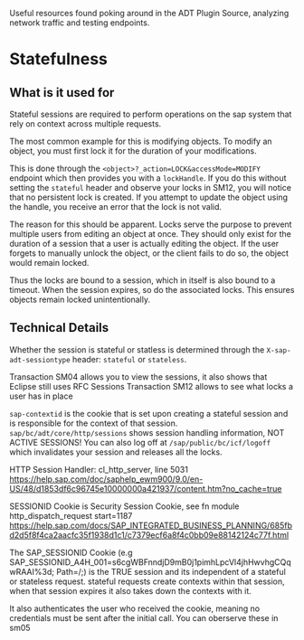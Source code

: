 Useful resources found poking around in the ADT Plugin Source, analyzing network traffic and testing endpoints.


# Statefulness

## What is it used for
Stateful sessions are required to perform operations on the sap system that rely on context across multiple requests. 

The most common example for this is modifying objects. To modify an object, you must first lock it for the duration of your modifications.

This is done through the `<object>?_action=LOCK&accessMode=MODIFY` endpoint which then provides you with a `lockHandle`. 
If you do this without setting the `stateful` header and observe your locks in SM12, you will notice that no persistent lock is created. 
If you attempt to update the object using the handle, you receive an error that the lock is not valid.

The reason for this should be apparent. Locks serve the purpose to prevent multiple users from editing an object at once. They should only exist for the duration
of a session that a user is actually editing the object. If the user forgets to manually unlock the object, or the client fails to do so, the object would remain locked.

Thus the locks are bound to a session, which in itself is also bound to a timeout. When the session expires, so do the associated locks. This ensures objects remain locked unintentionally.

## Technical Details
Whether the session is stateful or statless is determined through the `X-sap-adt-sessiontype` header: `stateful` or `stateless`.

Transaction SM04 allows you to view the sessions, it also shows that Eclipse still uses RFC Sessions
Transaction SM12 allows to see what locks a user has in place

`sap-contextid` is the cookie that is set upon creating a stateful session and is responsible for the context of that session.
`sap/bc/adt/core/http/sessions` shows session handling information, NOT ACTIVE SESSIONS! 
You can also log off at `/sap/public/bc/icf/logoff` which invalidates your session and releases all the locks.

HTTP Session Handler: cl_http_server, line 5031
https://help.sap.com/doc/saphelp_ewm900/9.0/en-US/48/d1853df6c96745e10000000a421937/content.htm?no_cache=true

SESSIONID Cookie is Security Session Cookie, see fn module http_dispatch_request start=1187
https://help.sap.com/docs/SAP_INTEGRATED_BUSINESS_PLANNING/685fbd2d5f8f4ca2aacfc35f1938d1c1/c7379ecf6a8f4c0bb09e88142124c77f.html


The SAP_SESSIONID Cookie (e.g SAP_SESSIONID_A4H_001=s6cgWBFnndjD9mB0j1pimhLpcVl4jhHwvhgCQqwRAAI%3d; Path=/;) is the TRUE session and its independent of a stateful or stateless request.
stateful requests create contexts within that session, when that session expires it also takes down the contexts with it.

It also authenticates the user who received the cookie, meaning no credentials must be sent after the initial call. You can oberserve these in sm05
